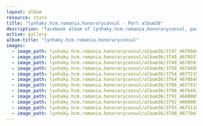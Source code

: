 ```yaml
---
layout: album
resource: stars
title: "lynhaky.hcm.romania.honoraryconsul - Part album36"
description: "facebook album of lynhaky.hcm.romania.honoraryconsul, part album36."
active: gallery
album-title: "lynhaky.hcm.romania.honoraryconsul"
images:
  - image_path: lynhaky.hcm.romania.honoraryconsul/album36/3747_467956813_1109467310537228_6487507683520944049_n.jpg
  - image_path: lynhaky.hcm.romania.honoraryconsul/album36/3748_467893702_1109467223870570_7307367838673557389_n.jpg
  - image_path: lynhaky.hcm.romania.honoraryconsul/album36/3749_467659382_1109467293870563_555403443837287617_n.jpg
  - image_path: lynhaky.hcm.romania.honoraryconsul/album36/3750_467848955_1109467483870544_7462247062003152481_n.jpg
  - image_path: lynhaky.hcm.romania.honoraryconsul/album36/3754_467721965_1109464803870812_8640049976119753961_n.jpg
  - image_path: lynhaky.hcm.romania.honoraryconsul/album36/3764_467864678_1109460617204564_2148832417589116020_n.jpg
  - image_path: lynhaky.hcm.romania.honoraryconsul/album36/3766_467741963_1109460683871224_8156910188553579931_n.jpg
  - image_path: lynhaky.hcm.romania.honoraryconsul/album36/3790_467644369_1109448303872462_6658766185443013533_n.jpg
  - image_path: lynhaky.hcm.romania.honoraryconsul/album36/3791_468008599_1109448333872459_2904292985460468139_n.jpg
  - image_path: lynhaky.hcm.romania.honoraryconsul/album36/3792_468000122_1109448323872460_4463888218054441118_n.jpg
  - image_path: lynhaky.hcm.romania.honoraryconsul/album36/3793_467511607_1109448263872466_8052806660071408936_n.jpg
  - image_path: lynhaky.hcm.romania.honoraryconsul/album36/3798_467704388_1109447073872585_7909235400800835837_n.jpg
---
```

